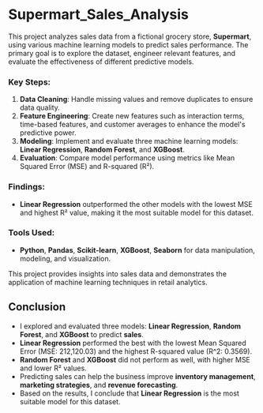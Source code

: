 # Supermart_Sales_Analysis
This project analyzes sales data from a fictional grocery store, **Supermart**, using various machine learning models to predict sales performance. The primary goal is to explore the dataset, engineer relevant features, and evaluate the effectiveness of different predictive models.

### Key Steps:
1. **Data Cleaning**: Handle missing values and remove duplicates to ensure data quality.
2. **Feature Engineering**: Create new features such as interaction terms, time-based features, and customer averages to enhance the model's predictive power.
3. **Modeling**: Implement and evaluate three machine learning models: **Linear Regression**, **Random Forest**, and **XGBoost**.
4. **Evaluation**: Compare model performance using metrics like Mean Squared Error (MSE) and R-squared (R²).

### Findings:
- **Linear Regression** outperformed the other models with the lowest MSE and highest R² value, making it the most suitable model for this dataset.

### Tools Used:
- **Python**, **Pandas**, **Scikit-learn**, **XGBoost**, **Seaborn** for data manipulation, modeling, and visualization.

This project provides insights into sales data and demonstrates the application of machine learning techniques in retail analytics.

## Conclusion

- I explored and evaluated three models: **Linear Regression**, **Random Forest**, and **XGBoost** to predict **sales**.
- **Linear Regression** performed the best with the lowest Mean Squared Error (MSE: 212,120.03) and the highest R-squared value (R^2: 0.3569).
- **Random Forest** and **XGBoost** did not perform as well, with higher MSE and lower R² values.
- Predicting sales can help the business improve **inventory management**, **marketing strategies**, and **revenue forecasting**.
- Based on the results, I conclude that **Linear Regression** is the most suitable model for this dataset.
